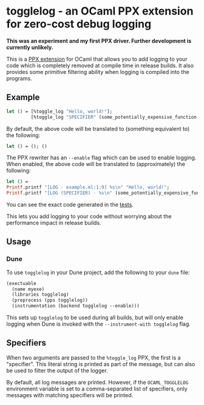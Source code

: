 # togglelog - an OCaml PPX extension for zero-cost debug logging

**This was an experiment and my first PPX driver. Further development is currently unlikely.**

This is a [PPX extension](https://ocaml.org/docs/metaprogramming) for OCaml that allows you to add logging to your code which is completely removed at compile time in release builds.
It also provides some primitive filtering ability when logging is compiled into the programs.

## Example

```ocaml
let () = [%toggle_log "Hello, world!"];
         [%toggle_log "SPECIFIER" (some_potentially_expensive_function ())]
```

By default, the above code will be translated to (something equivalent to) the following:
```ocaml
let () = (); ()
```

The PPX rewriter has an `--enable` flag which can be used to enable logging. When enabled,
the above code will be translated to (approximately) the following:
```ocaml
let () =
Printf.printf "[LOG - example.ml:1:9] %s\n" "Hello, world!";
Printf.printf "[LOG (SPECIFIER) - %s\n" (some_potentially_expensive_function ())
```

You can see the exact code generated in the [tests](./test/output.t/run.t).

This lets you add logging to your code without worrying about the performance impact in release builds.

## Usage

### Dune

To use `togglelog` in your Dune project, add the following to your `dune` file:
```scheme
(exectuable
  (name myexe)
  (libraries togglelog)
  (preprocess (pps togglelog))
  (instrumentation (backend togglelog --enable)))
```

This sets up `togglelog` to be used during all builds, but will only enable logging when Dune is invoked
with the `--instrument-with togglelog` flag.


## Specifiers

When two arguments are passed to the `%toggle_log` PPX, the first is a "specifier".
This literal string is printed as part of the message, but can also
be used to filter the output of the logger.

By default, all log messages are printed. However, if the `OCAML_TOGGLELOG`
environment variable is set to a comma-separated list of specifiers, only
messages with matching specifiers will be printed.

